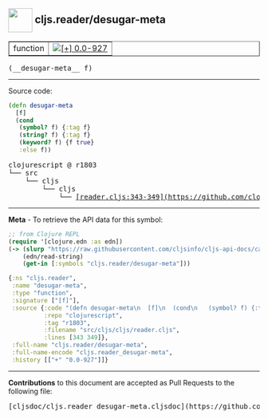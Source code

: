 ## <img width="48px" valign="middle" src="http://i.imgur.com/Hi20huC.png"> cljs.reader/desugar-meta

 <table border="1">
<tr>

<td>function</td>
<td><a href="https://github.com/cljsinfo/cljs-api-docs/tree/0.0-927"><img valign="middle" alt="[+] 0.0-927" src="https://img.shields.io/badge/+-0.0--927-lightgrey.svg"></a> </td>
</tr>
</table>

 <samp>
(__desugar-meta__ f)<br>
</samp>

---





Source code:

```clj
(defn desugar-meta
  [f]
  (cond
   (symbol? f) {:tag f}
   (string? f) {:tag f}
   (keyword? f) {f true}
   :else f))
```

 <pre>
clojurescript @ r1803
└── src
    └── cljs
        └── cljs
            └── <ins>[reader.cljs:343-349](https://github.com/clojure/clojurescript/blob/r1803/src/cljs/cljs/reader.cljs#L343-L349)</ins>
</pre>


---

__Meta__ - To retrieve the API data for this symbol:

```clj
;; from Clojure REPL
(require '[clojure.edn :as edn])
(-> (slurp "https://raw.githubusercontent.com/cljsinfo/cljs-api-docs/catalog/cljs-api.edn")
    (edn/read-string)
    (get-in [:symbols "cljs.reader/desugar-meta"]))
```

```clj
{:ns "cljs.reader",
 :name "desugar-meta",
 :type "function",
 :signature ["[f]"],
 :source {:code "(defn desugar-meta\n  [f]\n  (cond\n   (symbol? f) {:tag f}\n   (string? f) {:tag f}\n   (keyword? f) {f true}\n   :else f))",
          :repo "clojurescript",
          :tag "r1803",
          :filename "src/cljs/cljs/reader.cljs",
          :lines [343 349]},
 :full-name "cljs.reader/desugar-meta",
 :full-name-encode "cljs.reader_desugar-meta",
 :history [["+" "0.0-927"]]}

```

---

__Contributions__ to this document are accepted as Pull Requests to the following file:

 <pre>
[cljsdoc/cljs.reader_desugar-meta.cljsdoc](https://github.com/cljsinfo/cljs-api-docs/blob/master/cljsdoc/cljs.reader_desugar-meta.cljsdoc)
</pre>

